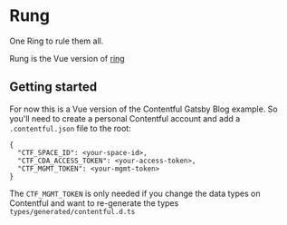 # Rung

One Ring to rule them all.

Rung is the Vue version of [ring](https://github.com/valtech-ch/ring)

## Getting started
For now this is a Vue version of the Contentful Gatsby Blog example. So you'll need to create a personal Contentful account and add a `.contentful.json` file to the root:
```
{
  "CTF_SPACE_ID": <your-space-id>,
  "CTF_CDA_ACCESS_TOKEN": <your-access-token>,
  "CTF_MGMT_TOKEN": <your-mgmt-token>
}

```
The `CTF_MGMT_TOKEN` is only needed if you change the data types on Contentful and want to re-generate the types `types/generated/contentful.d.ts`
